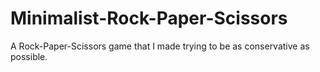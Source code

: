 # Minimalist-Rock-Paper-Scissors
A Rock-Paper-Scissors game that I made trying to be as conservative as possible.
